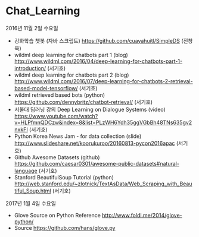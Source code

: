 # Chat_Learning
2016년 11월 2일 수요일
  - 강화학습 챗봇 (자바 스크립트) https://github.com/cuayahuitl/SimpleDS (전창욱)
  - wildml deep learning for chatbots part 1 (blog) http://www.wildml.com/2016/04/deep-learning-for-chatbots-part-1-introduction/ (서기호)
  - wildml deep learning for chatbots part 2 (blog) http://www.wildml.com/2016/07/deep-learning-for-chatbots-2-retrieval-based-model-tensorflow/ (서기호)
  - wildml retrieved based bots (python) https://github.com/dennybritz/chatbot-retrieval/ (서기호)
  - 서울대 딥러닝 강의 Deep Learning on Dialogue Systems (video) https://www.youtube.com/watch?v=HLPfmnQDCzw&index=8&list=PLzWH6Ydh35ggVGbBh48TNs635gv2nxkFI (서기호)
  - Python Korea News Jam - for data collection (slide) http://www.slideshare.net/koorukuroo/20160813-pycon2016apac (서기호)
  - Github Awesome Datasets (github) https://github.com/caesar0301/awesome-public-datasets#natural-language (서기호)
  - Stanford BeautifulSoup Tutorial (python) http://web.stanford.edu/~zlotnick/TextAsData/Web_Scraping_with_Beautiful_Soup.html (서기호)
  
  
2017년 1월 4일 수요일
  - Glove Source on Python Reference http://www.foldl.me/2014/glove-python/
  - Source https://github.com/hans/glove.py
